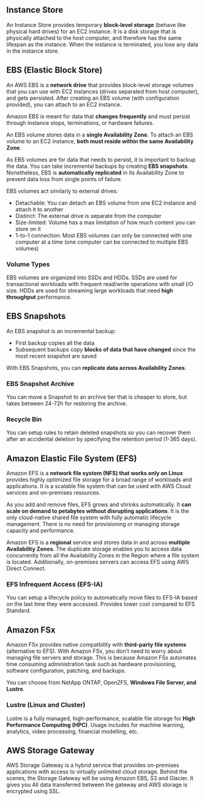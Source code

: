 ## Instance Store

An Instance Store provides temporary **block-level storage** (behave like physical hard drives) for an EC2 instance. It is a disk storage that is physically attached to the host computer, and therefore has the same lifespan as the instance. When the instance is terminated, you lose any data in the instance store.

## EBS (Elastic Block Store)

An AWS EBS is a **network drive** that provides block-level storage volumes that you can use with EC2 instances (drives separated from host computer), and gets persisted. After creating an EBS volume (with configuration provided), you can attach to an EC2 instance.

Amazon EBS is meant for data that **changes frequently** and must persist through instance stops, terminations, or hardware failures.

An EBS volume stores data in a **single Availability Zone**. To attach an EBS volume to an EC2 instance, **both must reside within the same Availability Zone**.

As EBS volumes are for data that needs to persist, it is important to backup the data. You can take incremental backups by creating **EBS snapshots**. Nonetheless, EBS is **automatically replicated** in its Availability Zone to prevent data loss from single points of failure.

EBS volumes act similarly to external drives:

- Detachable: You can detach an EBS volume from one EC2 instance and attach it to another
- Distinct: The external drive is separate from the computer
- Size-limited: Volume has a max limitation of how much content you can store on it
- 1-to-1 connection: Most EBS volumes can only be connected with one computer at a time (one computer can be connected to multiple EBS volumes)

### Volume Types

EBS volumes are organized into SSDs and HDDs. SSDs are used for transactional workloads with frequent read/write operations with small I/O size. HDDs are used for streaming large workloads that need **high throughput** performance.

## EBS Snapshots

An EBS snapshot is an incremental backup:

- First backup copies all the data
- Subsequent backups copy **blocks of data that have changed** since the most recent snapshot are saved

With EBS Snapshots, you can **replicate data across Availability Zones**.

### EBS Snapshot Archive

You can move a Snapshot to an archive tier that is cheaper to store, but takes between 24-72h for restoring the archive.

### Recycle Bin

You can setup rules to retain deleted snapshots so you can recover them after an accidental deletion by specifying the retention period (1-365 days).

## Amazon Elastic File System (EFS)

Amazon EFS is a **network file system (NFS) that works only on Linux** provides highly optimized file storage for a broad range of workloads and applications. It is a scalable file system that can be used with AWS Cloud services and on-premises resources.

As you add and remove files, EFS grows and shrinks automatically. It **can scale on demand to petabytes without disrupting applications**. It is the only cloud-native shared file system with fully automatic lifecycle management. There is no need for provisioning or managing storage capacity and performance.

Amazon EFS is a **regional** service and stores data in and across **multiple Availability Zones**. The duplicate storage enables you to access data concurrently from all the Availability Zones in the Region where a file system is located. Additionally, on-premises servers can access EFS using AWS Direct Connect.

### EFS Infrequent Access (EFS-IA)

You can setup a lifecycle policy to automatically move files to EFS-IA based on the last time they were accessed. Provides lower cost compared to EFS Standard.

## Amazon FSx

Amazon FSx provides native compatbility with **third-party file systems** (alternative to EFS). With Amazon FSx, you don't need to worry about managing file servers and storage. This is because Amazon FSx automates time consuming administration task such as hardware provisioning, software configuration, patching, and backups.

You can choose from NetApp ONTAP, OpenZFS, **Windows File Server, and Lustre**.

### Lustre (Linux and Cluster)

Lustre is a fully managed, high-performance, scalable file storage for **High Performance Computing (HPC)**. Usage includes for machine learning, analytics, video processing, financial modelling, etc.

## AWS Storage Gateway

AWS Storage Gateway is a hybrid service that provides on-premises applications with access to virtually unlimited cloud storage. Behind the scenes, the Storage Gateway will be using Amazon EBS, S3 and Glacier. It gives you All data transferred between the gateway and AWS storage is encrypted using SSL.
